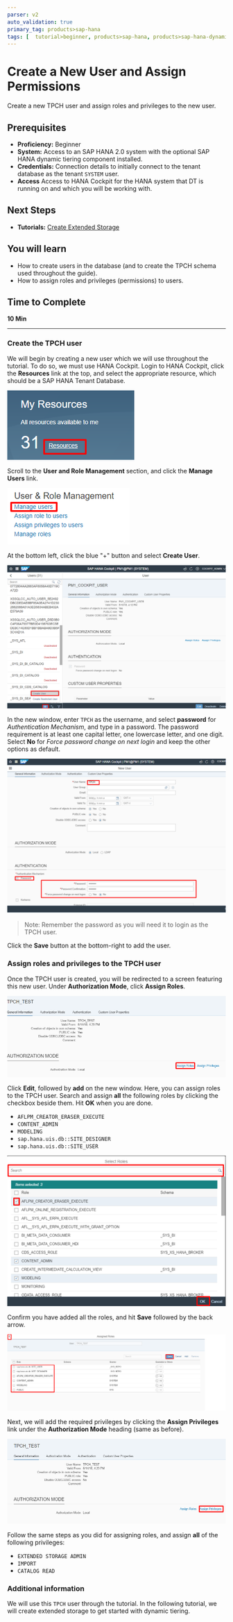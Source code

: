```yaml
---
parser: v2
auto_validation: true
primary_tag: products>sap-hana
tags: [  tutorial>beginner, products>sap-hana, products>sap-hana-dynamic-tiering, products>sap-web-ide ]
---
```


# Create a New User and Assign Permissions
<!-- description --> Create a new TPCH user and assign roles and privileges to the new user.

## Prerequisites  
 - **Proficiency:** Beginner
 - **System:** Access to an SAP HANA 2.0 system with the optional SAP HANA dynamic tiering component installed.
 - **Credentials:** Connection details to initially connect to the tenant database as the tenant `SYSTEM` user.
 - **Access** Access to HANA Cockpit for the HANA system that DT is running on and which you will be working with.

## Next Steps
  - **Tutorials:** [Create Extended Storage](https://developers.sap.com/tutorials/hana-webide-dt-getting-started-2.html)

## You will learn  
* How to create users in the database (and to create the TPCH schema used throughout the guide).
* How to assign roles and privileges (permissions) to users.
## Time to Complete
**10 Min**

---

### Create the TPCH user

We will begin by creating a new user which we will use throughout the tutorial. To do so, we must use HANA Cockpit. Login to HANA Cockpit, click the **Resources** link at the top, and select the appropriate resource, which should be a SAP HANA Tenant Database.

![1.1](assets/hana-webide-dt-getting-started-2-df948257.png)

Scroll to the **User and Role Management** section, and click the **Manage Users** link.

![1.2](assets/hana-webide-dt-getting-started-2-00317696.png)

At the bottom left, click the blue "+" button and select **Create User**.

![1.3](assets/hana-webide-dt-getting-started-2-c9efff52.png)

In the new window, enter `TPCH` as the username, and select **password** for *Authentication Mechanism*, and type in a password. The password requirement is at least one capital letter, one lowercase letter, and one digit. Select **No** for *Force password change on next login* and keep the other options as default.

![1.4](assets/hana-webide-dt-getting-started-2-68221dc5.png)

> Note: Remember the password as you will need it to login as the TPCH user.

Click the **Save** button at the bottom-right to add the user.


### Assign roles and privileges to the TPCH user

Once the TPCH user is created, you will be redirected to a screen featuring this new user. Under **Authorization Mode**, click **Assign Roles**.

![1.5](assets/hana-webide-dt-getting-started-2-0cf7e605.png)

Click **Edit**, followed by **add** on the new window. Here, you can assign roles to the TPCH user. Search and assign **all** the following roles by clicking the checkbox beside them. Hit **OK** when you are done.
* `AFLPM_CREATOR_ERASER_EXECUTE`
* `CONTENT_ADMIN`
* `MODELING`
* `sap.hana.uis.db::SITE_DESIGNER`
* `sap.hana.uis.db::SITE_USER`

![1.6](assets/hana-webide-dt-getting-started-2-ce0c54f4.png)

Confirm you have added all the roles, and hit **Save** followed by the back arrow.

![1.7](assets/hana-webide-dt-getting-started-2-0625e39b.png)

Next, we will add the required privileges by clicking the **Assign Privileges** link under the **Authorization Mode** heading (same as before).

![1.8](assets/hana-webide-dt-getting-started-2-02598736.png)

Follow the same steps as you did for assigning roles, and assign **all** of the following privileges:
* `EXTENDED STORAGE ADMIN`
* `IMPORT`
* `CATALOG READ`


### Additional information

We will use this `TPCH` user through the tutorial. In the following tutorial, we will create extended storage to get started with dynamic tiering.



